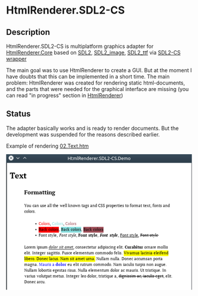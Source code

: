 # HtmlRenderer.SDL2-CS
## Description
HtmlRenderer.SDL2-CS is multiplatform graphics adapter for [HtmlRenderer.Core](https://github.com/ru-ace/HTML-Renderer) based on [SDL2](https://www.libsdl.org/), [SDL2_image](https://www.libsdl.org/projects/SDL_image/), [SDL2_ttf](https://www.libsdl.org/projects/SDL_ttf/) via [SDL2-CS wrapper](https://github.com/flibitijibibo/SDL2-CS)

The main goal was to use HtmlRenderer to create a GUI. But at the moment I have doubts that this can be implemented in a short time. The main problem: HtmlRenderer was created for rendering static html-documents, and the parts that were needed for the graphical interface are missing (you can read "in progress" section in [HtmlRenderer](https://github.com/ru-ace/HTML-Renderer))


## Status 

The adapter basically works and is ready to render documents. But the development was suspended for the reasons described earlier.

Example of rendering [02.Text.htm](HTML-Renderer/Source/Demo/Common/Samples/02.Text.htm)

![Text example](HtmlRenderer.SDL2-CS.Demo/html/example.png)
